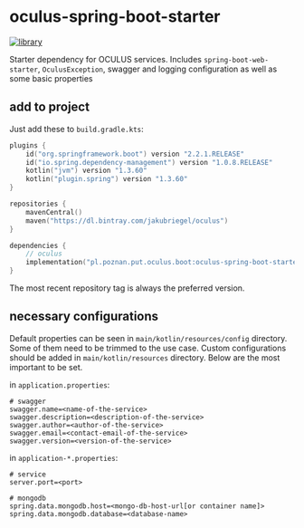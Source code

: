 # oculus-spring-boot-starter
[![library](https://api.bintray.com/packages/jakubriegel/oculus/oculus-spring-boot-starter/images/download.svg)](https://bintray.com/jakubriegel//kotlin-shell/kotlin-shell-core/_latestVersion)

Starter dependency for OCULUS services. 
Includes `spring-boot-web-starter`, `OculusException`, swagger and logging configuration as well as some basic properties 

## add to project

Just add these to `build.gradle.kts`:
```kotlin
plugins {
    id("org.springframework.boot") version "2.2.1.RELEASE"
    id("io.spring.dependency-management") version "1.0.8.RELEASE"
    kotlin("jvm") version "1.3.60"
    kotlin("plugin.spring") version "1.3.60"
}

repositories {
    mavenCentral()
    maven("https://dl.bintray.com/jakubriegel/oculus")
}

dependencies {
    // oculus
    implementation("pl.poznan.put.oculus.boot:oculus-spring-boot-starter:VERSION")
}
```

The most recent repository tag is always the preferred version.

## necessary configurations
Default properties can be seen in `main/kotlin/resources/config` directory.
Some of them need to be trimmed to the use case. Custom configurations should be added in `main/kotlin/resources` directory. Below are the most important to be set.

in `application.properties`:
```properties
# swagger
swagger.name=<name-of-the-service>
swagger.description=<description-of-the-service>
swagger.author=<author-of-the-service>
swagger.email=<contact-email-of-the-service>
swagger.version=<version-of-the-service>
```

in `application-*.properties`:
```properties
# service
server.port=<port>

# mongodb
spring.data.mongodb.host=<mongo-db-host-url[or container name]>
spring.data.mongodb.database=<database-name>
```
